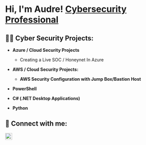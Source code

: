<h1>Hi, I'm Audre! <a href="https://www.linkedin.com/in/audreclemons/">Cybersecurity Professional</a>

<h2>👨‍💻 Cyber Security Projects:</h2>

- <b>Azure / Cloud Security Projects</b>
  - <a href="https://github.com/audreclemons/Azure-SOC-(https://github.com/audreclemons/Azure-SOC-)/" style="text-decoration: none;">Creating a Live SOC / Honeynet In Azure</a>
- <b>AWS / Cloud Security Projects:</h2>
  - <a href="https://github.com/audreclemons/AWS-VPC-Bastion/" style="text-decoration: none;">AWS Security Configuration with Jump Box/Bastion Host</a>
  
- <b>PowerShell</b>
- <b>C# (.NET Desktop Applications)</b>
- <b>Python</b>

<h2> 🤳 Connect with me:</h2>

[<img align="left" alt="JoshMadakor | LinkedIn" width="22px" src="https://cdn.jsdelivr.net/npm/simple-icons@v3/icons/linkedin.svg" />][linkedin]


[linkedin]: https://linkedin.com/in/audreclemons

<!--
**joshmadakor1/joshmadakor1** is a ✨ _special_ ✨ repository because its `README.md` (this file) appears on your GitHub profile.

Here are some ideas to get you started:

- 🔭 I’m currently working on ...
- 🌱 I’m currently learning ...
- 👯 I’m looking to collaborate on ...
- 🤔 I’m looking for help with ...
- 💬 Ask me about ...
- 📫 How to reach me: ...
- 😄 Pronouns: ...
- ⚡ Fun fact: ...
-->
